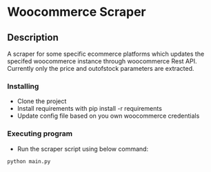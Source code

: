 # Woocommerce Scraper

## Description

A scraper for some specific ecommerce platforms which updates the specifed woocommerce instance through woocommerce Rest API.
Currently only the price and outofstock parameters are extracted.

### Installing

* Clone the project
* Install requirements with pip install -r requirements
* Update config file based on you own woocommerce credentials

### Executing program

* Run the scraper script using below command:

```
python main.py
```